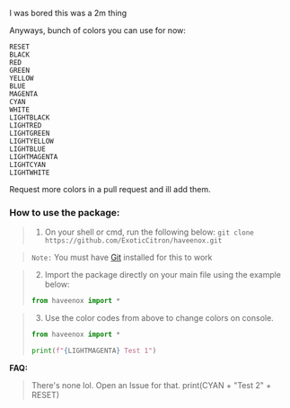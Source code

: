 I was bored this was a 2m thing

Anyways, bunch of colors you can use for now:

```
RESET 
BLACK 
RED 
GREEN 
YELLOW 
BLUE 
MAGENTA 
CYAN  
WHITE 
LIGHTBLACK  
LIGHTRED 
LIGHTGREEN 
LIGHTYELLOW 
LIGHTBLUE 
LIGHTMAGENTA 
LIGHTCYAN 
LIGHTWHITE
```

Request more colors in a pull request and ill add them. 

### How to use the package:
> 1) On your shell or cmd, run the following below:
> ```git clone https://github.com/ExoticCitron/haveenox.git```

>  `Note:` You must have [Git](https://google.com/) installed for this to work

> 2) Import the package directly on your main file using the example below:
> ```py
> from haveenox import *
> ```

> 3) Use the color codes from above to change colors on console.
> ```py
> from haveenox import *
>
> print(f"{LIGHTMAGENTA} Test 1")
> ```

__**FAQ:**__
> There's none lol. Open an Issue for that. 
> print(CYAN + "Test 2" + RESET) 
